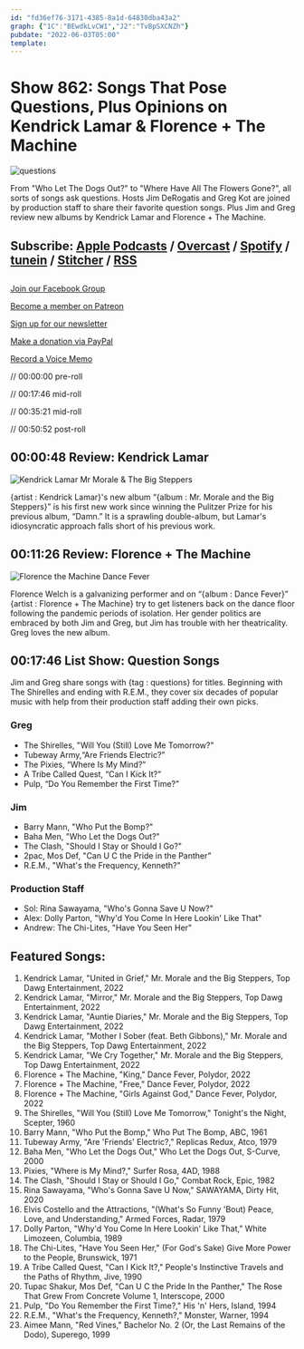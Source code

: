 ```yaml
---
id: "fd36ef76-3171-4385-8a1d-64830dba43a2"
graph: {"1C":"BEwdkLvCW1","J2":"TvBpSXCNZh"}
pubdate: "2022-06-03T05:00"
template: 
---
```






# Show 862: Songs That Pose Questions, Plus Opinions on Kendrick Lamar & Florence + The Machine

![questions](https://static.soundopinions.org/images/2022/untitled-design.jpeg)

From "Who Let The Dogs Out?" to "Where Have All The Flowers Gone?", all sorts of songs ask questions. Hosts Jim DeRogatis and Greg Kot are joined by production staff to share their favorite question songs. Plus Jim and Greg review new albums by Kendrick Lamar and Florence + The Machine. 



## Subscribe: [Apple Podcasts](https://itunes.apple.com/us/podcast/sound-opinions/id94793843) / [Overcast](https://overcast.fm/itunes94793843/sound-opinions) / [Spotify](https://open.spotify.com/show/1kNR8YL7TBrQuRxDdS4wtU) / [tunein](https://tunein.com/podcasts/Music-Podcasts/Sound-Opinions-p60273/) / [Stitcher](http://www.stitcher.com/podcast/sound-opinions) / [RSS](https://feeds.simplecast.com/Nn6fjnB0)



## 

[Join our Facebook Group](https://bit.ly/3sivr9T)

[Become a member on Patreon](https://bit.ly/3slWZvc)

[Sign up for our newsletter](https://bit.ly/3eEvRnG)

[Make a donation via PayPal](https://bit.ly/3dmt9lU)

[Record a Voice Memo](https://bit.ly/2RyD5Ah)

// 00:00:00 pre-roll

// 00:17:46 mid-roll

// 00:35:21 mid-roll

// 00:50:52 post-roll



## 00:00:48 Review: Kendrick Lamar

![Kendrick Lamar Mr Morale & The Big Steppers](https://static.soundopinions.org/assets/862/1C6.jpg)

{artist : Kendrick Lamar}'s new album “{album : Mr. Morale and the Big Steppers}” is his first new work since winning the Pulitzer Prize for his previous album, “Damn.” It is a sprawling double-album, but Lamar's idiosyncratic approach falls short of his previous work.



## 00:11:26 Review: Florence + The Machine

![Florence  the Machine Dance Fever](https://static.soundopinions.org/assets/862/J212.jpg)

Florence Welch is a galvanizing performer and on “{album : Dance Fever}” {artist : Florence + The Machine} try to get listeners back on the dance floor following the pandemic periods of isolation. Her gender politics are embraced by both Jim and Greg, but Jim has trouble with her theatricality. Greg loves the new album.



## 00:17:46 List Show: Question Songs

Jim and Greg share songs with {tag : questions} for titles. Beginning with The Shirelles and ending with R.E.M., they cover six decades of popular music with help from their production staff adding their own picks.


### Greg

- The Shirelles, "Will You (Still) Love Me Tomorrow?"
- Tubeway Army,“Are Friends Electric?”
- The Pixies, “Where Is My Mind?”
- A Tribe Called Quest, “Can I Kick It?”
- Pulp, “Do You Remember the First Time?”


### Jim

- Barry Mann, "Who Put the Bomp?"
- Baha Men, "Who Let the Dogs Out?"
- The Clash, "Should I Stay or Should I Go?"
- 2pac, Mos Def, "Can U C the Pride in the Panther”
- R.E.M., "What's the Frequency, Kenneth?"


### Production Staff

- Sol: Rina Sawayama, "Who's Gonna Save U Now?"
- Alex: Dolly Parton, "Why'd You Come In Here Lookin' Like That"
- Andrew: The Chi-Lites, "Have You Seen Her"



## Featured Songs:

1. Kendrick Lamar, "United in Grief," Mr. Morale and the Big Steppers, Top Dawg Entertainment, 2022
2. Kendrick Lamar, "Mirror," Mr. Morale and the Big Steppers, Top Dawg Entertainment, 2022
3. Kendrick Lamar, "Auntie Diaries," Mr. Morale and the Big Steppers, Top Dawg Entertainment, 2022
4. Kendrick Lamar, "Mother I Sober (feat. Beth Gibbons)," Mr. Morale and the Big Steppers, Top Dawg Entertainment, 2022
5. Kendrick Lamar, "We Cry Together," Mr. Morale and the Big Steppers, Top Dawg Entertainment, 2022
6. Florence + The Machine, "King," Dance Fever, Polydor, 2022
7. Florence + The Machine, "Free," Dance Fever, Polydor, 2022
8. Florence + The Machine, "Girls Against God," Dance Fever, Polydor, 2022
9. The Shirelles, "Will You (Still) Love Me Tomorrow," Tonight's the Night, Scepter, 1960
10. Barry Mann, "Who Put the Bomp," Who Put The Bomp, ABC, 1961
11. Tubeway Army, "Are 'Friends' Electric?," Replicas Redux, Atco, 1979
12. Baha Men, "Who Let the Dogs Out," Who Let the Dogs Out, S-Curve, 2000
13. Pixies, "Where is My Mind?," Surfer Rosa, 4AD, 1988
14. The Clash, "Should I Stay or Should I Go," Combat Rock, Epic, 1982
15. Rina Sawayama, "Who's Gonna Save U Now," SAWAYAMA, Dirty Hit, 2020
16. Elvis Costello and the Attractions, "(What's So Funny 'Bout) Peace, Love, and Understanding," Armed Forces, Radar, 1979
17. Dolly Parton, "Why'd You Come In Here Lookin' Like That," White Limozeen, Columbia, 1989
18. The Chi-Lites, "Have You Seen Her," (For God's Sake) Give More Power to the People, Brunswick, 1971
19. A Tribe Called Quest, "Can I Kick It?," People's Instinctive Travels and the Paths of Rhythm, Jive, 1990
20. Tupac Shakur, Mos Def, "Can U C the Pride In the Panther," The Rose That Grew From Concrete Volume 1, Interscope, 2000
21. Pulp, "Do You Remember the First Time?," His 'n' Hers, Island, 1994
22. R.E.M., "What's the Frequency, Kenneth?," Monster, Warner, 1994
23. Aimee Mann, "Red Vines," Bachelor No. 2 (Or, the Last Remains of the Dodo), Superego, 1999